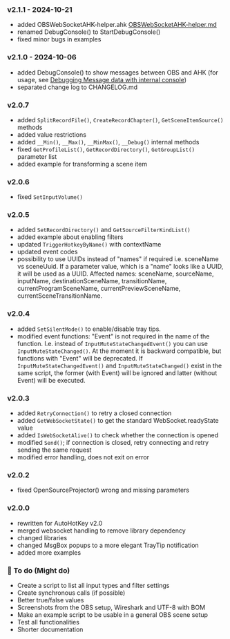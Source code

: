 ### v2.1.1 - 2024-10-21

- added OBSWebSocketAHK-helper.ahk [OBSWebSocketAHK-helper.md](https://github.com/5ony/OBSWebSocketAHK/blob/main/OBSWebSocketAHK-helper.md)
- renamed DebugConsole() to StartDebugConsole()
- fixed minor bugs in examples

### v2.1.0 - 2024-10-06

- added DebugConsole() to show messages between OBS and AHK (for usage, see [Debugging Message data with internal console](#debugging-message-data-with-internal-console))
- separated change log to CHANGELOG.md

### v2.0.7

- added `SplitRecordFile()`, `CreateRecordChapter()`, `GetSceneItemSource()` methods
- added value restrictions
- added `__Min()`, `__Max()`, `__MinMax()`, `__Debug()` internal methods
- fixed `GetProfileList()`, `GetRecordDirectory()`, `GetGroupList()` parameter list
- added example for transforming a scene item

### v2.0.6

- fixed `SetInputVolume()`

### v2.0.5

- added `SetRecordDirectory()` and `GetSourceFilterKindList()`
- added example about enabling filters
- updated `TriggerHotkeyByName()` with contextName
- updated event codes
- possibility to use UUIDs instead of "names" if required i.e. sceneName vs sceneUuid. If a parameter value, which is a "name" looks like a UUID, it will be used as a UUID. Affected names: sceneName, sourceName, inputName, destinationSceneName, transitionName, currentProgramSceneName, currentPreviewSceneName, currentSceneTransitionName.

### v2.0.4

- added `SetSilentMode()` to enable/disable tray tips.
- modified event functions: "Event" is not required in the name of the function. I.e. instead of `InputMuteStateChangedEvent()` you can use `InputMuteStateChanged()`. At the moment it is backward compatible, but functions with "Event" will be deprecated. If `InputMuteStateChangedEvent()` and `InputMuteStateChanged()` exist in the same script, the former (with Event) will be ignored and latter (without Event) will be executed.

### v2.0.3

- added `RetryConnection()` to retry a closed connection
- added `GetWebSocketState()` to get the standard WebSocket.readyState value
- added `IsWebSocketAlive()` to check whether the connection is opened
- modified `Send()`; if connection is closed, retry connecting and retry sending the same request
- modified error handling, does not exit on error

### v2.0.2

- fixed OpenSourceProjector() wrong and missing parameters

### v2.0.0

- rewritten for AutoHotKey v2.0
- merged websocket handling to remove library dependency
- changed libraries
- changed MsgBox popups to a more elegant TrayTip notification
- added more examples

### 🚧 To do (Might do)

* Create a script to list all input types and filter settings
* Create synchronous calls (if possible)
* Better true/false values
* Screenshots from the OBS setup, Wireshark and UTF-8 with BOM
* Make an example script to be usable in a general OBS scene setup
* Test all functionalities
* Shorter documentation